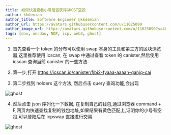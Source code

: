 ```yaml
---
title: 如何快速查看小号是否获得GHOST空投
author: kkdemian
author_title: Software Engineer @kkdemian
author_url: https://avatars.githubusercontent.com/u/11025090
author_image_url: https://avatars.githubusercontent.com/u/11025090?s=48&v=4
tags: [dao, nnsdao, NDP, icp, web3, ghost]
---
```


1. 首先查看一个 token 的分布可以使用 swap 本身的工具和第三方的区块浏览器,这里推荐使用 icscan, 在 swap 中通过查看 token 的 canister,然后使用 icscan 查询当前 canister 的一些方法.

2. 第一步,打开 <https://icscan.io/canister/fjbi2-fyaaa-aaaan-qanjq-cai>

3. 第二步找到 holders 这个方法, 然后点击 query 查询功能,会出现

![ghost](/img/media/0822/ghost.png)

4. 然后点击 json 序列化一下数据, 在复制自己的钱包,通过浏览器 command + F,网页内快速查找复制的钱包地址,如果结果有黄色匹配上,证明你的小号有空投,可以登陆后在 icpswap 直接进行交易.

![ghost](/img/media/0822/icscan-check-ghost.png)
